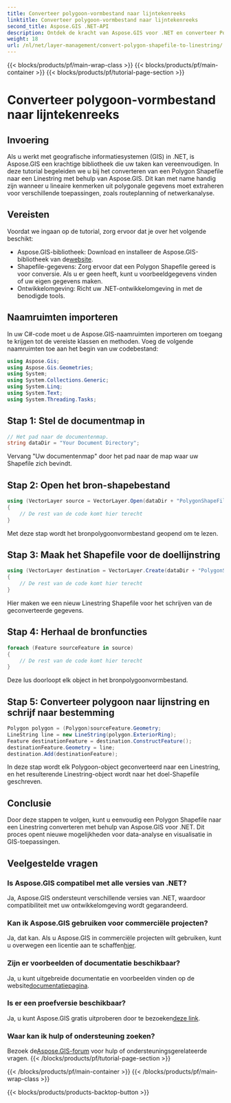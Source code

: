 ```yaml
---
title: Converteer polygoon-vormbestand naar lijntekenreeks
linktitle: Converteer polygoon-vormbestand naar lijntekenreeks
second_title: Aspose.GIS .NET-API
description: Ontdek de kracht van Aspose.GIS voor .NET en converteer Polygon Shape-bestanden moeiteloos naar Linestrings. Geef vandaag nog uw GIS-ontwikkeling een boost!
weight: 18
url: /nl/net/layer-management/convert-polygon-shapefile-to-linestring/
---
```


{{< blocks/products/pf/main-wrap-class >}}
{{< blocks/products/pf/main-container >}}
{{< blocks/products/pf/tutorial-page-section >}}

# Converteer polygoon-vormbestand naar lijntekenreeks

## Invoering
Als u werkt met geografische informatiesystemen (GIS) in .NET, is Aspose.GIS een krachtige bibliotheek die uw taken kan vereenvoudigen. In deze tutorial begeleiden we u bij het converteren van een Polygon Shapefile naar een Linestring met behulp van Aspose.GIS. Dit kan met name handig zijn wanneer u lineaire kenmerken uit polygonale gegevens moet extraheren voor verschillende toepassingen, zoals routeplanning of netwerkanalyse.
## Vereisten
Voordat we ingaan op de tutorial, zorg ervoor dat je over het volgende beschikt:
-  Aspose.GIS-bibliotheek: Download en installeer de Aspose.GIS-bibliotheek van de[website](https://releases.aspose.com/gis/net/).
- Shapefile-gegevens: Zorg ervoor dat een Polygon Shapefile gereed is voor conversie. Als u er geen heeft, kunt u voorbeeldgegevens vinden of uw eigen gegevens maken.
- Ontwikkelomgeving: Richt uw .NET-ontwikkelomgeving in met de benodigde tools.
## Naamruimten importeren
In uw C#-code moet u de Aspose.GIS-naamruimten importeren om toegang te krijgen tot de vereiste klassen en methoden. Voeg de volgende naamruimten toe aan het begin van uw codebestand:
```csharp
using Aspose.Gis;
using Aspose.Gis.Geometries;
using System;
using System.Collections.Generic;
using System.Linq;
using System.Text;
using System.Threading.Tasks;
```
## Stap 1: Stel de documentmap in
```csharp
// Het pad naar de documentenmap.
string dataDir = "Your Document Directory";
```
Vervang "Uw documentenmap" door het pad naar de map waar uw Shapefile zich bevindt.
## Stap 2: Open het bron-shapebestand
```csharp
using (VectorLayer source = VectorLayer.Open(dataDir + "PolygonShapeFile.shp", Drivers.Shapefile))
{
    // De rest van de code komt hier terecht
}
```
Met deze stap wordt het bronpolygoonvormbestand geopend om te lezen.
## Stap 3: Maak het Shapefile voor de doellijnstring
```csharp
using (VectorLayer destination = VectorLayer.Create(dataDir + "PolygonShapeFileToLineShapeFile_out.shp", Drivers.Shapefile))
{
    // De rest van de code komt hier terecht
}
```
Hier maken we een nieuw Linestring Shapefile voor het schrijven van de geconverteerde gegevens.
## Stap 4: Herhaal de bronfuncties
```csharp
foreach (Feature sourceFeature in source)
{
    // De rest van de code komt hier terecht
}
```
Deze lus doorloopt elk object in het bronpolygoonvormbestand.
## Stap 5: Converteer polygoon naar lijnstring en schrijf naar bestemming
```csharp
Polygon polygon = (Polygon)sourceFeature.Geometry;
LineString line = new LineString(polygon.ExteriorRing);
Feature destinationFeature = destination.ConstructFeature();
destinationFeature.Geometry = line;
destination.Add(destinationFeature);
```
In deze stap wordt elk Polygoon-object geconverteerd naar een Linestring, en het resulterende Linestring-object wordt naar het doel-Shapefile geschreven.
## Conclusie
Door deze stappen te volgen, kunt u eenvoudig een Polygon Shapefile naar een Linestring converteren met behulp van Aspose.GIS voor .NET. Dit proces opent nieuwe mogelijkheden voor data-analyse en visualisatie in GIS-toepassingen.

## Veelgestelde vragen
### Is Aspose.GIS compatibel met alle versies van .NET?
Ja, Aspose.GIS ondersteunt verschillende versies van .NET, waardoor compatibiliteit met uw ontwikkelomgeving wordt gegarandeerd.
### Kan ik Aspose.GIS gebruiken voor commerciële projecten?
 Ja, dat kan. Als u Aspose.GIS in commerciële projecten wilt gebruiken, kunt u overwegen een licentie aan te schaffen[hier](https://purchase.aspose.com/buy).
### Zijn er voorbeelden of documentatie beschikbaar?
 Ja, u kunt uitgebreide documentatie en voorbeelden vinden op de website[documentatiepagina](https://reference.aspose.com/gis/net/).
### Is er een proefversie beschikbaar?
 Ja, u kunt Aspose.GIS gratis uitproberen door te bezoeken[deze link](https://releases.aspose.com/).
### Waar kan ik hulp of ondersteuning zoeken?
 Bezoek de[Aspose.GIS-forum](https://forum.aspose.com/c/gis/33) voor hulp of ondersteuningsgerelateerde vragen.
{{< /blocks/products/pf/tutorial-page-section >}}

{{< /blocks/products/pf/main-container >}}
{{< /blocks/products/pf/main-wrap-class >}}

{{< blocks/products/products-backtop-button >}}
